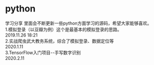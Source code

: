 # python
学习分享
里面会不断更新一些python方面学习的源码，希望大家能够喜欢。  
1.模拟登录（以豆瓣为例）这个是最基本的模拟登录的思路。  
2019.11.26 18:21  
2.实战爬虫武大教务系统，综合了模拟登录、数据定位等      
2020.1.11   
3.TensorFlow入门项目--手写数字识别  
2020.2.11
